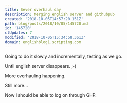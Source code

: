 ```yaml
---
title: Sever overhaul day
description: Merging english server and githubpub
created: '2018-10-05T14:57:20.151Z'
path: blog/posts/2018/10/05/145720.md
id: '145720'
ctUpdates: 7
modified: '2018-10-05T15:34:58.361Z'
domain: englishblog1.scripting.com
---
```

Going to do it slowly and incrementally, testing as we go.

Until english server disappears. ;-)

More overhauling happening.

Still more...

Now I should be able to log on through GHP.